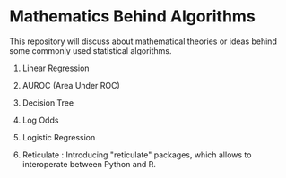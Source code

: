 # Mathematics Behind Algorithms

This repository will discuss about mathematical theories or ideas behind some commonly used statistical algorithms.

1. Linear Regression

2. AUROC (Area Under ROC)

3. Decision Tree

4. Log Odds

5. Logistic Regression

6. Reticulate : Introducing "reticulate" packages, which allows to interoperate between Python and R. 

